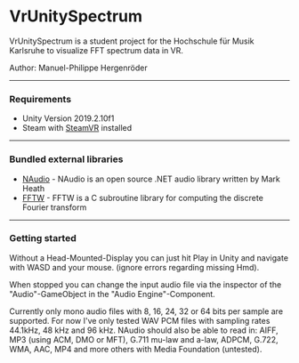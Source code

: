 # VrUnitySpectrum

VrUnitySpectrum is a student project for the Hochschule für Musik Karlsruhe to visualize FFT spectrum data in VR.

Author: Manuel-Philippe Hergenröder

---

### Requirements
  - Unity Version 2019.2.10f1
  - Steam with [SteamVR](https://store.steampowered.com/app/250820/SteamVR/) installed

---

### Bundled external libraries
 - [NAudio](https://github.com/naudio/NAudio) - NAudio is an open source .NET audio library written by Mark Heath
 - [FFTW](http://www.fftw.org/) - FFTW is a C subroutine library for computing the discrete Fourier transform

---

### Getting started
Without a Head-Mounted-Display you can just hit Play in Unity and navigate with WASD and your mouse.
(ignore errors regarding missing Hmd).

When stopped you can change the input audio file via the inspector of the "Audio"-GameObject in the "Audio Engine"-Component.

Currently only mono audio files with 8, 16, 24, 32 or 64 bits per sample are supported. For now I've only tested WAV PCM files with sampling rates 44.1kHz, 48 kHz and 96 kHz. NAudio should also be able to read in: AIFF, MP3 (using ACM, DMO or MFT), G.711 mu-law and a-law, ADPCM, G.722, WMA, AAC, MP4 and more others with Media Foundation (untested).